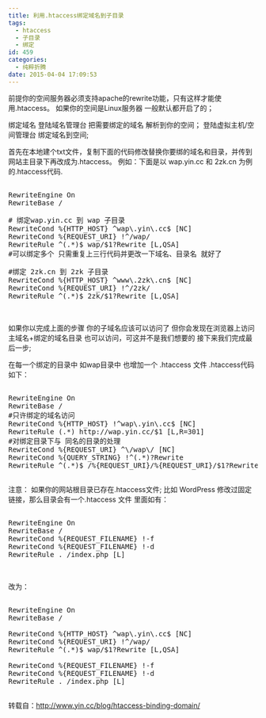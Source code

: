 ```yaml
---
title: 利用.htaccess绑定域名到子目录
tags:
  - htaccess
  - 子目录
  - 绑定
id: 459
categories:
  - 纯粹折腾
date: 2015-04-04 17:09:53
---
```


前提你的空间服务器必须支持apache的rewrite功能，只有这样才能使用.htaccess。
如果你的空间是Linux服务器 一般默认都开启了的；

绑定域名
登陆域名管理台 把需要绑定的域名 解析到你的空间；
登陆虚拟主机/空间管理台 绑定域名到空间;

首先在本地建个txt文件，复制下面的代码修改替换你要绑的域名和目录，并传到网站主目录下再改成为.htaccess。
例如：下面是以 wap.yin.cc 和 2zk.cn 为例的.htaccess代码.
<!--more-->
<pre lang="apache">
<IfModule mod_rewrite.c>
RewriteEngine On
RewriteBase /

# 绑定wap.yin.cc 到 wap 子目录
RewriteCond %{HTTP_HOST} ^wap\.yin\.cc$ [NC]
RewriteCond %{REQUEST_URI} !^/wap/
RewriteRule ^(.*)$ wap/$1?Rewrite [L,QSA]
#可以绑定多个 只需重复上三行代码并更改一下域名、目录名 就好了

#绑定 2zk.cn 到 2zk 子目录
RewriteCond %{HTTP_HOST} ^www\.2zk\.cn$ [NC]
RewriteCond %{REQUEST_URI} !^/2zk/
RewriteRule ^(.*)$ 2zk/$1?Rewrite [L,QSA]

</IfModule>
</pre>

如果你以完成上面的步骤
你的子域名应该可以访问了 但你会发现在浏览器上访问 主域名+绑定的域名目录 也可以访问，可这并不是我们想要的 接下来我们完成最后一步;

在每一个绑定的目录中 如wap目录中 也增加一个 .htaccess 文件
.htaccess代码如下：
<pre lang="apache">
<IfModule mod_rewrite.c>
RewriteEngine On
RewriteBase /
#只许绑定的域名访问
RewriteCond %{HTTP_HOST} !^wap\.yin\.cc$ [NC]
RewriteRule (.*) http://wap.yin.cc/$1 [L,R=301]
#对绑定目录下与 同名的目录的处理
RewriteCond %{REQUEST_URI} ^\/wap\/ [NC]
RewriteCond %{QUERY_STRING} !^(.*)?Rewrite
RewriteRule ^(.*)$ /%{REQUEST_URI}/%{REQUEST_URI}/$1?Rewrite [L,QSA]
</IfModule>
</pre>
注意：
如果你的网站根目录已存在.htaccess文件;
比如 WordPress 修改过固定链接，那么目录会有一个.htaccess 文件 里面如有：
<pre lang="apache">
<IfModule mod_rewrite.c>
RewriteEngine On
RewriteBase /
RewriteCond %{REQUEST_FILENAME} !-f
RewriteCond %{REQUEST_FILENAME} !-d
RewriteRule . /index.php [L]

</IfModule>
</pre>
改为：
<pre lang="apache">
<IfModule mod_rewrite.c>
RewriteEngine On
RewriteBase /

RewriteCond %{HTTP_HOST} ^wap\.yin\.cc$ [NC]
RewriteCond %{REQUEST_URI} !^/wap/
RewriteRule ^(.*)$ wap/$1?Rewrite [L,QSA]

RewriteCond %{REQUEST_FILENAME} !-f
RewriteCond %{REQUEST_FILENAME} !-d
RewriteRule . /index.php [L]
</IfModule>
</pre>
转载自：http://www.yin.cc/blog/htaccess-binding-domain/